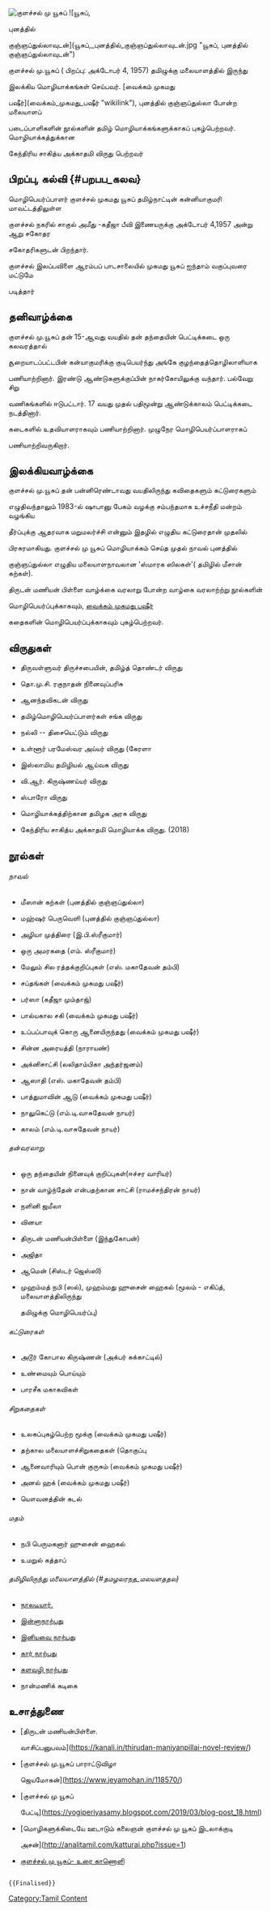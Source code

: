 ![குளச்சல் மு யூசுப்](Kulachal-yusuf1.jpg "குளச்சல் மு யூசுப்") ![யூசுப்,
புனத்தில்
குஞ்ஞப்துல்லாவுடன்](யூசுப்,_புனத்தில்_குஞ்ஞப்துல்லாவுடன்.jpg "யூசுப், புனத்தில் குஞ்ஞப்துல்லாவுடன்")
குளச்சல் மு.யூசுப் ( பிறப்பு: அக்டோபர் 4, 1957) தமிழுக்கு மலையாளத்தில் இருந்து
இலக்கிய மொழியாக்கங்கள் செய்பவர். [வைக்கம் முகமது
பஷீர்](வைக்கம்_முகமது_பஷீர் "wikilink"), புனத்தில் குஞ்ஞப்துல்லா போன்ற மலையாளப்
படைப்பாளிகளின் நூல்களின் தமிழ் மொழியாக்கங்களுக்காகப் புகழ்பெற்றவர். மொழியாக்கத்துக்கான
கேந்திரிய சாகித்ய அக்காதமி விருது பெற்றவர்

## பிறப்பு, கல்வி {#பறபப_கலவ}

மொழிபெயர்ப்பாளர் குளச்சல் முகமது யூசுப் தமிழ்நாட்டின் கன்னியாகுமரி மாவட்டத்திலுள்ள
குளச்சல் நகரில் சாகுல் அமீது -கதீஜா பீவி இணையருக்கு அக்டோபர் 4,1957 அன்று ஆறு சகோதர
சகோதரிகளுடன் பிறந்தார்.

குளச்சல் இலப்பவிளை ஆரம்பப் பாடசாலையில் முகமது யூசுப் ஐந்தாம் வகுப்புவரை மட்டுமே
படித்தார்

## தனிவாழ்க்கை

குளச்சல் மு.யூசுப் தன் 15-ஆவது வயதில் தன் தந்தையின் பெட்டிக்கடை ஒரு கலவரத்தால்
சூறையாடப்பட்டபின் கன்யாகுமரிக்கு குடிபெயர்ந்து அங்கே குழந்தைத்தொழிலாளியாக
பணியாற்றினார். இரண்டு ஆண்டுகளுக்குப்பின் நாகர்கோயிலுக்கு வந்தார். பல்வேறு சிறு
வணிகங்களில் ஈடுபட்டார். 17 வயது முதல் பதிமூன்று ஆண்டுக்காலம் பெட்டிக்கடை நடத்தினார்.
கடைகளில் உதவியாளராகவும் பணியாற்றினார். முழுநேர மொழிபெயர்ப்பாளராகப்
பணியாற்றிவருகிறார்.

## இலக்கியவாழ்க்கை

குளச்சல் மு.யூசுப் தன் பன்னிரெண்டாவது வயதிலிருந்து கவிதைகளும் கட்டுரைகளும்
எழுதிவந்தாலும் 1983-ல் ஷாபானு பேகம் வழக்கு சம்பந்தமாக உச்சநீதி மன்றம் வழங்கிய
தீர்ப்புக்கு ஆதரவாக மறுமலர்ச்சி என்னும் இதழில் எழுதிய கட்டுரைதான் முதலில்
பிரசுரமாகியது. குளச்சல் மு யூசுப் மொழியாக்கம் செய்த முதல் நாவல் புனத்தில்
குஞ்ஞப்துல்லா எழுதிய மலையாளநாவலான \'ஸ்மாரக ஸிலகள்\'( தமிழில் மீசான் கற்கள்).
திருடன் மணியன் பிள்ளை வாழ்க்கை வரலாறு போன்ற வாழ்கை வரலாற்ற்று நூல்களின்
மொழிபெயர்ப்புக்காகவும், [வைக்கம் முகமது பஷீர்](வைக்கம்_முகமது_பஷீர் "wikilink")
கதைகளின் மொழிபெயர்ப்புக்காகவும் புகழ்பெற்றவர்.

## விருதுகள்

-   திருவள்ளுவர் திருச்சபையின், தமிழ்த் தொண்டர் விருது
-   தொ.மு.சி. ரகுநாதன் நினைவுப்பரிசு
-   ஆனந்தவிகடன் விருது
-   தமிழ்மொழிபெயர்ப்பாளர்கள் சங்க விருது
-   நல்லி -- திசையெட்டும் விருது
-   உள்ளூர் பரமேஸ்வர அய்யர் விருது (கேரளா
-   இஸ்லாமிய தமிழியல் ஆய்வக விருது
-   வி.ஆர். கிருஷ்ணய்யர் விருது
-   ஸ்பாரோ விருது
-   மொழியாக்கத்திற்கான தமிழக அரசு விருது
-   கேந்திரிய சாகித்ய அக்காதமி மொழியாக்க விருது. (2018)

## நூல்கள்

###### நாவல்

-   மீஸான் கற்கள் (புனத்தில் குஞ்ஞப்துல்லா)
-   மஹ்ஷர் பெருவெளி (புனத்தில் குஞ்ஞப்துல்லா)
-   அழியா முத்திரை (இ.பி.ஸ்ரீகுமார்)
-   ஒரு அமரகதை (எம். ஸ்ரீகுமார்)
-   மேலும் சில ரத்தக்குறிப்புகள் (எஸ். மகாதேவன் தம்பி)
-   சப்தங்கள் (வைக்கம் முகமது பஷீர்)
-   பர்ஸா (கதீஜா மும்தாஜ்)
-   பால்யகால சகி (வைக்கம் முகமது பஷீர்)
-   உப்பப்பாவுக் கொரு ஆனையிருந்தது (வைக்கம் முகமது பஷீர்)
-   சின்ன அரையத்தி (நாராயண்)
-   அக்னிசாட்சி (லலிதாம்பிகா அந்தர்ஜனம்)
-   ஆஸாதி (எஸ். மகாதேவன் தம்பி)
-   பாத்துமாவின் ஆடு (வைக்கம் முகமது பஷீர்)
-   நாலுகெட்டு (எம்.டி.வாசுதேவன் நாயர்)
-   காலம் (எம்.டி.வாசுதேவன் நாயர்)

###### தன்வரலாறு

-   ஒரு தந்தையின் நினைவுக் குறிப்புகள்(ஈச்சர வாரியர்)
-   நான் வாழ்ந்தேன் என்பதற்கான சாட்சி (ராமச்சந்திரன் நாயர்)
-   நளினி ஜமீலா
-   வினயா
-   திருடன் மணியன்பிள்ளை (இந்துகோபன்)
-   அஜிதா
-   ஆமென் (சிஸ்டர் ஜெஸ்ஸி)
-   முஹம்மத் நபி (ஸல்), முஹம்மது ஹுசைன் ஹைகல் (மூலம் - எகிப்த், மலையாளத்திலிருந்து
    தமிழுக்கு மொழிபெயர்ப்பு)

###### கட்டுரைகள்

-   அடூர் கோபால கிருஷ்ணன் (அக்பர் கக்காட்டில்)
-   உண்மையும் பொய்யும்
-   பாரசீக மகாகவிகள்

###### சிறுகதைகள்

-   உலகப்புகழ்பெற்ற மூக்கு (வைக்கம் முகமது பஷீர்)
-   தற்கால மலையாளச்சிறுகதைகள் (தொகுப்பு
-   ஆனைவாரியும் பொன் குருசும் (வைக்கம் முகமது பஷீர்)
-   அனல் ஹக் (வைக்கம் முகமது பஷீர்)
-   யௌவனத்தின் கடல்

###### மதம்

-   நபி பெருமகனார் ஹுசைன் ஹைகல்
-   உமறுல் கத்தாப்

###### தமிழிலிருந்து மலையாளத்தில் {#தமழலரநத_மலயளததல}

-   [நாலடியார்.](நாலடியார். "wikilink")
-   [இன்னாநாற்பது](இன்னா_நாற்பது "wikilink")
-   [இனியவை நாற்பது](இனியவை_நாற்பது "wikilink")
-   [கார் நாற்பது](கார்_நாற்பது "wikilink")
-   [களவழி நாற்பது](களவழி_நாற்பது "wikilink")
-   நான்மணிக் கடிகை

## உசாத்துணை

-   [திருடன் மணியன்பிள்ளை.
    வாசிப்பனுபவம்](https://kanali.in/thirudan-maniyanpillai-novel-review/)
-   [குளச்சல் மு.யூசுப் பாராட்டுவிழா
    ஜெயமோகன்](https://www.jeyamohan.in/118570/)
-   [குளச்சல் மு யூசுப்
    பேட்டி](https://yogiperiyasamy.blogspot.com/2019/03/blog-post_18.html)
-   [மொழிகளுக்கிடையே ஊடாடும் கலைஞன் குளச்சல் மு யூசுப் இடலாக்குடி
    அசன்](http://analitamil.com/katturai.php?issue=1)
-   [குளச்சல் மு யூசுப்- உரை காணொளி](https://youtu.be/9UyZ8kQTkak)

```{=mediawiki}
{{Finalised}}
```
[Category:Tamil Content](Category:Tamil_Content "wikilink")
